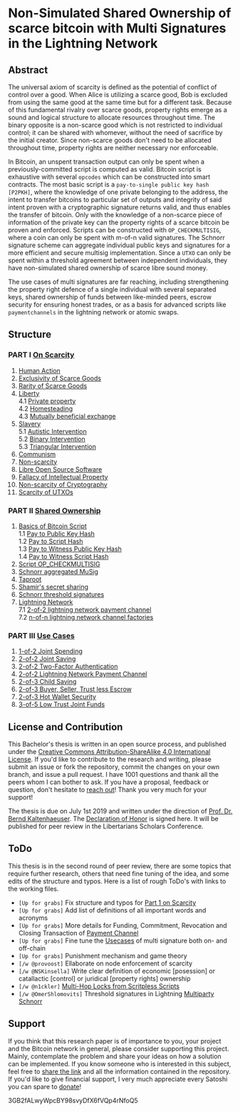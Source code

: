 # Non-Simulated Shared Ownership of scarce bitcoin with Multi Signatures in the Lightning Network

## Abstract

The universal axiom of scarcity is defined as the potential of conflict of control over a good. When Alice is utilizing a scarce good, Bob is excluded from using the same good at the same time but for a different task. Because of this fundamental rivalry over scarce goods, property rights emerge as a sound and logical structure to allocate resources throughout time. The binary opposite is a non-scarce good which is not restricted to individual control; it can be shared with whomever, without the need of sacrifice by the initial creator. Since non-scarce goods don't need to be allocated throughout time, property rights are neither necessary nor enforceable.

In Bitcoin, an unspent transaction output can only be spent when a previously-committed script is computed as valid. Bitcoin script is exhaustive with several `opcodes` which can be constructed into smart contracts. The most basic script is a `pay-to-single public key hash [P2PKH]`, where the knowledge of one private belonging to the address, the intent to transfer bitcoins to particular set of outputs and integrity of said intent proven with a cryptographic signature returns valid, and thus enables the transfer of bitcoin. Only with the knowledge of a non-scarce piece of information of the private key can the property rights of a scarce bitcoin be proven and enforced. Scripts can be constructed with `OP_CHECKMULTISIG`, where a coin can only be spent with m-of-n valid signatures. The Schnorr signature scheme can aggregate individual public keys and signatures for a more efficient and secure multisig implementation. Since a `UTXO` can only be spent within a threshold agreement between independent individuals, they have non-simulated shared ownership of scarce libre sound money.

The use cases of multi signatures are far reaching, including strengthening the property right defence of a single individual with several separated keys, shared ownership of funds between like-minded peers, escrow security for ensuring honest trades, or as a basis for advanced scripts like `paymentchannels` in the lightning network or atomic swaps. 

## Structure

### PART I [On Scarcity](/Scarcity.asciidoc)

1. [Human Action](/Scarceity.asciidoc#human-action)
2. [Exclusivity of Scarce Goods](/Scarceity.asciidoc#exclusivity-of-scarce-goods)
3. [Rarity of Scarce Goods](/Scarceity.asciidoc#rarity-of-scarce-goods)
4. [Liberty](/Scarcity.asciidoc#liberty)<br/>
   4.1 [Private property](/Scarcity.asciidoc#private-property)<br/>
   4.2 [Homesteading](/Scarcity.asciidoc#homesteading)<br/>
   4.3 [Mutually beneficial exchange](/Scarcity.asciidoc#mutually-beneficial-exchange)
5. [Slavery](/Scarcity.asciidoc#slavery)<br/>
   5.1 [Autistic Intervention](/Scarcity.asciidoc#autistic-intervention)<br/>
   5.2 [Binary Intervention](/Scarcity.asciidoc#binary-intervention)<br/>
   5.3 [Triangular Intervention](/Scarcity.asciidoc#triangular-intervention)
6. [Communism](/Scarcity.asciidoc#communism)
7. [Non-scarcity](/Scarcity.asciidoc#non-scarcity)
8. [Libre Open Source Software](/Scarcity.asciidoc#libre-open-source-software)
9. [Fallacy of Intellectual Property](/Scarcity.asciidoc#fallacy-of-intellectual-property)
10. [Non-scarcity of Cryptography](/Scarcity.asciidoc#non-scarcity-of-cryptography)
11. [Scarcity of UTXOs](/Scarcity.asciidoc#scarcity-of-utxos)


### PART II [Shared Ownership](/SharedOwnership.asciidoc)

1. [Basics of Bitcoin Script](/SharedOwnership.asciidoc/basics-of-bitcoin-script)<br/>
   1.1 [Pay to Public Key Hash](SharedOwnership.asciidoc#pay-to-public-key-hash)<br/>
   1.2 [Pay to Script Hash](/SharedOwnership.asciidoc#pay-to-script-hash)<br/>
   1.3 [Pay to Witness Public Key Hash](/SharedOwnership.asciidoc#pay-to-witness-public-key-hash)<br/>
   1.4 [Pay to Witness Script Hash](/SharedOwnership.asciidoc#pay-to-witness-script-hash)
2. [Script OP_CHECKMULTISIG](/SharedOwnership.asciidoc#script-multi-signatures)
3. [Schnorr aggregated MuSig](/SharedOwnership.asciidoc#schnorr-signatures)
4. [Taproot](/SharedOwnership.asciidoc#taproot)
5. [Shamir's secret sharing](/SharedOwnership.asciidoc#shamir’s-secret-sharing-scheme)
6. [Schnorr threshold signatures](/SharedOwnership.asciidoc#schnorr-threshold-signatures)
7. [Lightning Network](/SharedOwnership.asciidoc#lightning-network)<br/>
   7.1 [2-of-2 lightning network payment channel](/SharedOwnership.asciidoc#2-of-2-lightning-network-payment-channel)<br/>
   7.2 [n-of-n lightning network channel factories](/SharedOwnership.asciidoc#n-of-n-multi-party-channel-factories)

### PART III [Use Cases](/UseCase.asciidoc)

1. [1-of-2 Joint Spending](/UseCase.asciidoc#1-of-2-joint-spending)
2. [2-of-2 Joint Saving](/UseCase.asciidoc#2-of-2-joint-saving)
3. [2-of-2 Two-Factor Authentication](/UseCase.asciidoc#2-of-2-two-factor-authentication)
4. [2-of-2 Lightning Network Payment Channel](/UseCase.asciidoc#2-of-2-lightning-network-payment-channel)
5. [2-of-3 Child Saving](/UseCase.asciidoc#2-of-3-child-saving)
6. [2-of-3 Buyer, Seller, Trust less Escrow](/UseCase.asciidoc#2-of-3-buyer-seller-trust-less-escrow)
7. [2-of-3 Hot Wallet Security](/UseCase.asciidoc#2-of-3-hot-wallet-security)
8. [3-of-5 Low Trust Joint Funds](/UseCase.asciidoc#3-of-5-lowtrust-joint-funds)

## License and Contribution

This Bachelor's thesis is written in an open source process, and published under the [Creative Commons Attribution-ShareAlike 4.0 International License](https://creativecommons.org/licenses/by/4.0/legalcode). If you'd like to contribute to the research and writing, please submit an issue or fork the repository, commit the changes on your own branch, and issue a pull request. I have 1001 questions and thank all the peers whom I can bother to ask. If you have a proposal, feedback or question, don't hesitate to [reach out](https://towardsliberty.com/contact)! Thank you very much for your support!

The thesis is due on July 1st 2019 and written under the direction of [Prof. Dr. Bernd Kaltenhaeuser](https://www.dhbw-vs.de/hochschule/mitarbeitende/bernd-kaltenhaeuser.html). The [Declaration of Honor](/DeclarationOfHonor.asciidoc) is signed here. It will be published for peer review in the Libertarians Scholars Conference.

## ToDo

This thesis is in the second round of peer review, there are some topics that require further research, others that need fine tuning of the idea, and some edits of the structure and typos. Here is a list of rough ToDo's with links to the working files.


* `[Up for grabs]` Fix structure and typos for [Part 1 on Scarcity](/Scarcity.asciidoc)
* `[Up for grabs]` Add list of definitions of all important words and acronyms
* `[Up for grabs]` More details for Funding, Commitment, Revocation and Closing Transaction of [Payment Channel](/PaymentChannel.asciidoc)
* `[Up for grabs]` Fine tune the [Usecases](/UseCase.asciidoc) of multi signature both on- and off-chain
* `[Up for grabs]` Punishment mechanism and game theory
* `[/w @provoost]` Ellaborate on node enforcement of scarcity
* `[/w @NSKinsella]` Write clear definition of economic [posession] or catallactic [control] or juridical [property rights] ownership
* `[/w @n1ckler]` [Multi-Hop Locks from Scritpless Scripts](https://github.com/apoelstra/scriptless-scripts/blob/master/md/multi-hop-locks.md)
* `[/w @OmerShlomovits]` Threshold signatures in Lightning [Multiparty Schnorr](https://github.com/KZen-networks/multi-party-schnorr)


## Support

If you think that this research paper is of importance to you, your project and the Bitcoin network in general, please consider supporting this project. Mainly, contemplate the problem and share your ideas on how a solution can be implemented. If you know someone who is interested in this subject, feel free to [share the link](https://github.com/MaxHillebrand/LightningMultiSig/) and all the information contained in the repository. If you'd like to give financial support, I very much appreciate every Satoshi you can spare to [donate](https://tallyco.in/HillebrandMax)!

3GB2fALwyWpcBY98svyDfX6fVQp4rNfoQ5
